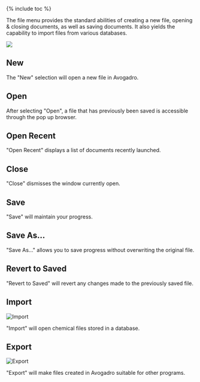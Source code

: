 ---
---

{% include toc %}

The file menu provides the standard abilities of creating a new file, opening & closing documents, as well as saving documents. It also yields the capability to import files from various databases.

![][1]

[1]: ../images/1-file-menu/b4a5b5bf-c747-4793-bcbb-caaca343b124.png



## New

The "New" selection will open a new file in Avogadro.

## Open

After selecting "Open", a file that has previously been saved is accessible through the pop up browser.

## Open Recent

"Open Recent" displays a list of documents recently launched.

## Close

"Close" dismisses the window currently open.

## Save

"Save" will maintain your progress.

## Save As...

"Save As..." allows you to save progress without overwriting the original file.

## Revert to Saved

"Revert to Saved" will revert any changes made to the previously saved file.

## Import

![Import][2]

[2]: ../images/1-file-menu/import.png

"Import" will open chemical files stored in a database.

## Export

![Export][3]

[3]: ../images/1-file-menu/export.png

"Export" will make files created in Avogadro suitable for other programs.
